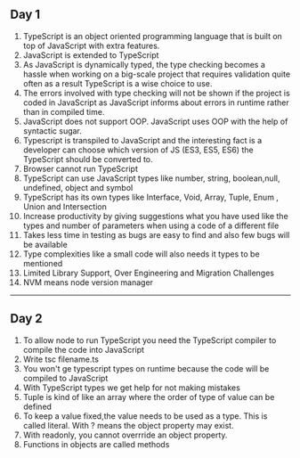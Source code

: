 ## Day 1

1. TypeScript is an object oriented programming language that is built on top of JavaScript with extra features.
2. JavaScript is extended to TypeScript
3. As JavaScript is dynamically typed, the type checking becomes a hassle when working on a big-scale project that requires validation quite often as a result TypeScript is a wise choice to use.
4. The errors involved with type checking will not be shown if the project is coded in JavaScript as JavaScript informs about errors in runtime rather than in compiled time.
5. JavaScript does not support OOP. JavaScript uses OOP with the help of syntactic sugar.
6. Typescript is transpiled to JavaScript and the interesting fact is a developer can choose which version of JS (ES3, ES5, ES6) the TypeScript should be converted to.
7. Browser cannot run TypeScript
8. TypeScript can use JavaScript types like number, string, boolean,null, undefined, object and symbol
9. TypeScript has its own types like Interface, Void, Array, Tuple, Enum , Union and Intersection
10. Increase productivity by giving suggestions what you have used like the types and number of parameters when using a code of a different file
11. Takes less time in testing as bugs are easy to find and also few bugs will be available
12. Type complexities like a small code will also needs it types to be mentioned
13. Limited Library Support, Over Engineering and Migration Challenges
14. NVM means node version manager

---

## Day 2

1. To allow node to run TypeScript you need the TypeScript compiler to compile the code into JavaScript
2. Write tsc filename.ts
3. You won't ge typescript types on runtime because the code will be compiled to JavaScript
4. With TypeScript types we get help for not making mistakes
5. Tuple is kind of like an array where the order of type of value can be defined
6. To keep a value fixed,the value needs to be used as a type. This is called literal. With ? means the object property may exist.
7. With readonly, you cannot overrride an object property.
8. Functions in objects are called methods
